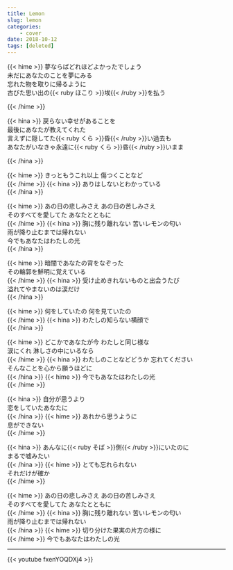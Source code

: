 ```yaml
---
title: Lemon
slug: lemon
categories:
    - cover
date: 2018-10-12
tags: [deleted]
---
```


{{< hime >}}
夢ならばどれほどよかったでしょう  
未だにあなたのことを夢にみる  
忘れた物を取りに帰るように  
古びた思い出の{{< ruby ほこり >}}埃{{< /ruby >}}を払う  

{{< /hime >}}

{{< hina >}}
戻らない幸せがあることを  
最後にあなたが教えてくれた  
言えずに隠してた{{< ruby くら >}}昏{{< /ruby >}}い過去も  
あなたがいなきゃ永遠に{{< ruby くら >}}昏{{< /ruby >}}いまま  

{{< /hina >}}

{{< hime >}}
きっともうこれ以上 傷つくことなど  
{{< /hime >}}
{{< hina >}}
ありはしないとわかっている  
{{< /hina >}}

{{< hime >}}
あの日の悲しみさえ あの日の苦しみさえ  
そのすべてを愛してた あなたとともに  
{{< /hime >}}
{{< hina >}}
胸に残り離れない 苦いレモンの匂い  
雨が降り止むまでは帰れない  
今でもあなたはわたしの光  
{{< /hina >}}

{{< hime >}}
暗闇であなたの背をなぞった  
その輪郭を鮮明に覚えている  
{{< /hime >}}
{{< hina >}}
受け止めきれないものと出会うたび  
溢れてやまないのは涙だけ  
{{< /hina >}}

{{< hime >}}
何をしていたの 何を見ていたの  
{{< /hime >}}
{{< hina >}}
わたしの知らない横顔で  
{{< /hina >}}

{{< hime >}}
どこかであなたが今 わたしと同じ様な  
涙にくれ 淋しさの中にいるなら  
{{< /hime >}}
{{< hina >}}
わたしのことなどどうか 忘れてください  
そんなことを心から願うほどに  
{{< /hina >}}
{{< hime >}}
今でもあなたはわたしの光  
{{< /hime >}}

{{< hina >}}
自分が思うより  
恋をしていたあなたに  
{{< /hina >}}
{{< hime >}}
あれから思うように  
息ができない  
{{< /hime >}}

{{< hina >}}
あんなに{{< ruby そば >}}側{{< /ruby >}}にいたのに  
まるで嘘みたい  
{{< /hina >}}
{{< hime >}}
とても忘れられない  
それだけが確か  
{{< /hime >}}

{{< hime >}}
あの日の悲しみさえ あの日の苦しみさえ  
そのすべてを愛してた あなたとともに  
{{< /hime >}}
{{< hina >}}
胸に残り離れない 苦いレモンの匂い  
雨が降り止むまでは帰れない  
{{< /hina >}}
{{< hime >}}
切り分けた果実の片方の様に  
{{< /hime >}}
今でもあなたはわたしの光  

---

{{< youtube fxenYOQDXj4 >}}